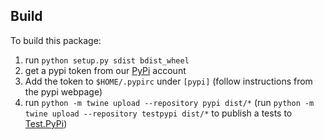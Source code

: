 ## Build
To build this package:
1) run `python setup.py sdist bdist_wheel`
2) get a pypi token from our [PyPi](pypi.org) account
3) Add the token to `$HOME/.pypirc` under `[pypi]` (follow instructions from the pypi webpage)
4) run `python -m twine upload --repository pypi dist/*`
   (run `python -m twine upload --repository testpypi dist/*` to publish a tests to [Test.PyPi](test.pypi.org))